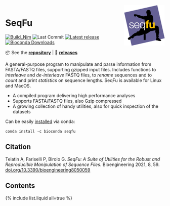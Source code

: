 <a href="https://telatin.github.io/seqfu2" description="SeqFu documentation">
  <img align="right" width="128" height="128" src="img/seqfu-512.png">
</a>

# SeqFu

[![Build_Nim](https://github.com/telatin/seqfu2/actions/workflows/nimtest.yml/badge.svg)](https://github.com/telatin/seqfu2/actions/workflows/nimtest.yml)
![Last Commit](https://img.shields.io/github/last-commit/telatin/seqfu2)
[![Latest release](https://img.shields.io/github/v/release/telatin/seqfu2)](https://github.com/telatin/seqfu2/releases)
[![Bioconda Downloads](https://img.shields.io/conda/dn/bioconda/seqfu?label=Bioconda%20Downloads)](https://anaconda.org/bioconda/seqfu)

:package: See the **[repository](https://github.com/telatin/seqfu2)** | :dvd: **[releases](https://github.com/telatin/seqfu2/releases)**

A general-purpose program to manipulate and parse information from FASTA/FASTQ files,
supporting gzipped input files.
Includes functions to _interleave_ and _de-interleave_ FASTQ files,
to _rename_ sequences and to _count_ and print _statistics_ on sequence lengths.
SeqFu is available for Linux and MacOS.

* A compiled program delivering high performance analyses
* Supports FASTA/FASTQ files, also Gzip compressed
* A growing collection of handy utilities, also for quick inspection of the datasets

Can be easily [installed](installation) via conda:
```
conda install -c bioconda seqfu
```

## Citation

Telatin A, Fariselli P, Birolo G. *SeqFu: A Suite of Utilities for the Robust 
and Reproducible Manipulation of Sequence Files*. 
Bioengineering 2021, 8, 59. [doi.org/10.3390/bioengineering8050059](https://doi.org/10.3390/bioengineering8050059)

## Contents

{% include list.liquid all=true %}
